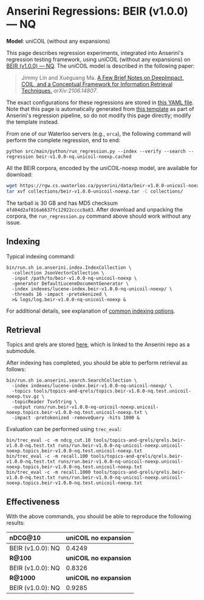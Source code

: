 # Anserini Regressions: BEIR (v1.0.0) &mdash; NQ

**Model**: uniCOIL (without any expansions)

This page describes regression experiments, integrated into Anserini's regression testing framework, using uniCOIL (without any expansions) on [BEIR (v1.0.0) &mdash; NQ](http://beir.ai/).
The uniCOIL model is described in the following paper:

> Jimmy Lin and Xueguang Ma. [A Few Brief Notes on DeepImpact, COIL, and a Conceptual Framework for Information Retrieval Techniques.](https://arxiv.org/abs/2106.14807) _arXiv:2106.14807_.

The exact configurations for these regressions are stored in [this YAML file](../../src/main/resources/regression/beir-v1.0.0-nq.unicoil-noexp.cached.yaml).
Note that this page is automatically generated from [this template](../../src/main/resources/docgen/templates/beir-v1.0.0-nq.unicoil-noexp.cached.template) as part of Anserini's regression pipeline, so do not modify this page directly; modify the template instead.

From one of our Waterloo servers (e.g., `orca`), the following command will perform the complete regression, end to end:

```
python src/main/python/run_regression.py --index --verify --search --regression beir-v1.0.0-nq.unicoil-noexp.cached
```

All the BEIR corpora, encoded by the uniCOIL-noexp model, are available for download:

```bash
wget https://rgw.cs.uwaterloo.ca/pyserini/data/beir-v1.0.0-unicoil-noexp.tar -P collections/
tar xvf collections/beir-v1.0.0-unicoil-noexp.tar -C collections/
```

The tarball is 30 GB and has MD5 checksum `4fd04d2af816a6637fc12922cccc8a83`.
After download and unpacking the corpora, the `run_regression.py` command above should work without any issue.

## Indexing

Typical indexing command:

```
bin/run.sh io.anserini.index.IndexCollection \
  -collection JsonVectorCollection \
  -input /path/to/beir-v1.0.0-nq-unicoil-noexp \
  -generator DefaultLuceneDocumentGenerator \
  -index indexes/lucene-index.beir-v1.0.0-nq-unicoil-noexp/ \
  -threads 16 -impact -pretokenized \
  >& logs/log.beir-v1.0.0-nq-unicoil-noexp &
```

For additional details, see explanation of [common indexing options](../../docs/common-indexing-options.md).

## Retrieval

Topics and qrels are stored [here](https://github.com/castorini/anserini-tools/tree/master/topics-and-qrels), which is linked to the Anserini repo as a submodule.

After indexing has completed, you should be able to perform retrieval as follows:

```
bin/run.sh io.anserini.search.SearchCollection \
  -index indexes/lucene-index.beir-v1.0.0-nq-unicoil-noexp/ \
  -topics tools/topics-and-qrels/topics.beir-v1.0.0-nq.test.unicoil-noexp.tsv.gz \
  -topicReader TsvString \
  -output runs/run.beir-v1.0.0-nq-unicoil-noexp.unicoil-noexp.topics.beir-v1.0.0-nq.test.unicoil-noexp.txt \
  -impact -pretokenized -removeQuery -hits 1000 &
```

Evaluation can be performed using `trec_eval`:

```
bin/trec_eval -c -m ndcg_cut.10 tools/topics-and-qrels/qrels.beir-v1.0.0-nq.test.txt runs/run.beir-v1.0.0-nq-unicoil-noexp.unicoil-noexp.topics.beir-v1.0.0-nq.test.unicoil-noexp.txt
bin/trec_eval -c -m recall.100 tools/topics-and-qrels/qrels.beir-v1.0.0-nq.test.txt runs/run.beir-v1.0.0-nq-unicoil-noexp.unicoil-noexp.topics.beir-v1.0.0-nq.test.unicoil-noexp.txt
bin/trec_eval -c -m recall.1000 tools/topics-and-qrels/qrels.beir-v1.0.0-nq.test.txt runs/run.beir-v1.0.0-nq-unicoil-noexp.unicoil-noexp.topics.beir-v1.0.0-nq.test.unicoil-noexp.txt
```

## Effectiveness

With the above commands, you should be able to reproduce the following results:

| **nDCG@10**                                                                                                  | **uniCOIL no expansion**|
|:-------------------------------------------------------------------------------------------------------------|-----------|
| BEIR (v1.0.0): NQ                                                                                            | 0.4249    |
| **R@100**                                                                                                    | **uniCOIL no expansion**|
| BEIR (v1.0.0): NQ                                                                                            | 0.8326    |
| **R@1000**                                                                                                   | **uniCOIL no expansion**|
| BEIR (v1.0.0): NQ                                                                                            | 0.9285    |

